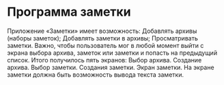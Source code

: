 # Программа заметки 
Приложение «Заметки»  имеет возможность:
Добавлять архивы (наборы заметок);
Добавлять заметки в архивы;
Просматривать заметки.
Важно, чтобы пользователь мог в любой момент выйти с экрана выбора архива, заметок или заметки и попасть на предыдущий список.
Итого получилось пять экранов:
Выбор архива.
Создание архива.
Выбор заметки.
Создания заметки.
Экран заметки. На экране заметки должна быть возможность вывода текста заметки.
